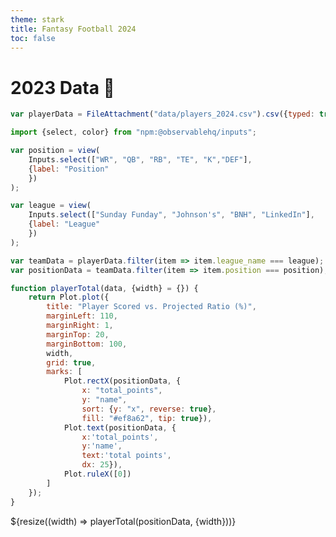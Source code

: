 ```yaml
---
theme: stark
title: Fantasy Football 2024
toc: false
---
```


# 2023 Data 🏈

<!-- Load & Clean Data - 2024 League Data -->
```js
var playerData = FileAttachment("data/players_2024.csv").csv({typed: true})
```

<!-- Create position and league selection buttons -->
```js
import {select, color} from "npm:@observablehq/inputs";

var position = view(
    Inputs.select(["WR", "QB", "RB", "TE", "K","DEF"], 
    {label: "Position"
    })
);

var league = view(
    Inputs.select(["Sunday Funday", "Johnson's", "BNH", "LinkedIn"], 
    {label: "League"
    })
);
```

<!-- Filter the data -->
```js
var teamData = playerData.filter(item => item.league_name === league);
var positionData = teamData.filter(item => item.position === position);
```

<!-- Create Plots -->
```js
function playerTotal(data, {width} = {}) {
    return Plot.plot({
        title: "Player Scored vs. Projected Ratio (%)",
        marginLeft: 110,
        marginRight: 1,
        marginTop: 20,
        marginBottom: 100,
        width,
        grid: true,
        marks: [
            Plot.rectX(positionData, {
                x: "total_points", 
                y: "name", 
                sort: {y: "x", reverse: true}, 
                fill: "#ef8a62", tip: true}),
            Plot.text(positionData, {
                x:'total_points', 
                y:'name', 
                text:'total points', 
                dx: 25}),
            Plot.ruleX([0])
        ]
    });
}
```

<!-- Plot -->
<div class="grid grid-cols-1">
  <div class="card">
    ${resize((width) => playerTotal(positionData, {width}))}
  </div>
</div>
